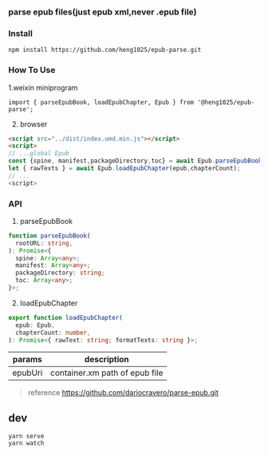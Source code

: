 ### parse epub files(just epub xml,never .epub file)

### Install

```
npm install https://github.com/heng1025/epub-parse.git
```

### How To Use

1.weixin miniprogram

```
import { parseEpubBook, loadEpubChapter, Epub } from '@heng1025/epub-parse';
```

2. browser

```HTML
<script src="../dist/index.umd.min.js"></script>
<script>
// ...global Epub
const {spine, manifest,packageDirectory,toc} = await Epub.parseEpubBook(epubUri);
let { rawTexts } = await Epub.loadEpubChapter(epub,chapterCount);
// ...
<script>
```

### API

1. parseEpubBook

```typescript
function parseEpubBook(
  rootURL: string,
): Promise<{
  spine: Array<any>;
  manifest: Array<any>;
  packageDirectory: string;
  toc: Array<any>;
}>;
```

2. loadEpubChapter

```typescript
export function loadEpubChapter(
  epub: Epub,
  chapterCount: number,
): Promise<{ rawText: string; formatTexts: string }>;
```

| params  |          description           |
| :-----: | :----------------------------: |
| epubUri | container.xm path of epub file |

> reference https://github.com/dariocravero/parse-epub.git


## dev
```
yarn serve
yarn watch
```